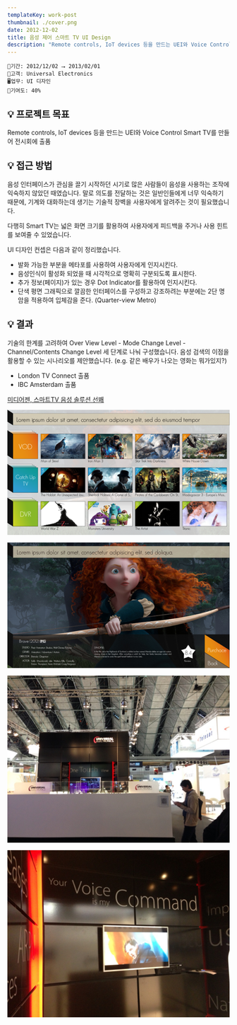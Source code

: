 ```yaml
---
templateKey: work-post
thumbnail: ./cover.png
date: 2012-12-02
title: 음성 제어 스마트 TV UI Design
description: "Remote controls, IoT devices 등을 만드는 UEI와 Voice Control Smart TV를 만들어 전시회에 출품"
---
```

```
📅기간: 2012/12/02 ⭢ 2013/02/01
🤝고객: Universal Electronics
🖥️업무: UI 디자인
🎯기여도: 40%
```

## 💡 프로젝트 목표
Remote controls, IoT devices 등을 만드는 UEI와 Voice Control Smart TV를 만들어 전시회에 출품

## 💡 접근 방법
음성 인터페이스가 관심을 끌기 시작하던 시기로 많은 사람들이 음성을 사용하는 조작에 익숙하지 않았던 때였습니다. 말로 의도를 전달하는 것은 일반인들에게 너무 익숙하기 때문에, 기계와 대화하는데 생기는 기술적 장벽을 사용자에게 알려주는 것이 필요했습니다.

다행히 Smart TV는 넓은 화면 크기를 활용하여 사용자에게 피드백을 주거나 사용 힌트를 보여줄 수 있었습니다. 

UI 디자인 컨셉은 다음과 같이 정리했습니다.

- 발화 가능한 부분을 메타포를 사용하여 사용자에게 인지시킨다.
- 음성인식이 활성화 되었을 때 시각적으로 명확히 구분되도록 표시한다.
- 추가 정보(페이지)가 있는 경우 Dot Indicator를 활용하여 인지시킨다.
- 단색 평면 그래픽으로 깔끔한 인터페이스를 구성하고 강조하려는 부분에는 2단 명암을 적용하여 입체감을 준다. (Quarter-view Metro)

## 💡 결과
기술의 한계를 고려하여 Over View Level - Mode Change Level - Channel/Contents Change Level 세 단계로 나눠 구성했습니다. 음성 검색의 이점을 활용할 수 있는 시나리오를 제안했습니다. (e.g. 같은 배우가 나오는 영화는 뭐가있지?)

- London TV Connect 출품
- IBC Amsterdam 출품

[미디어젠, 스마트TV 음성 솔루션 선봬](https://www.koit.co.kr/news/articleView.html?idxno=46384)

![콘텐츠 찾기 VUI](./VUI-TV-001.png)

![콘텐츠 제어 VUI](./VUI-TV-002.jpg)

![London TV Connect 출품 모습 1](./VUI-TV-003.jpg)

![London TV Connect 출품 모습 2](./VUI-TV-004.jpg)
